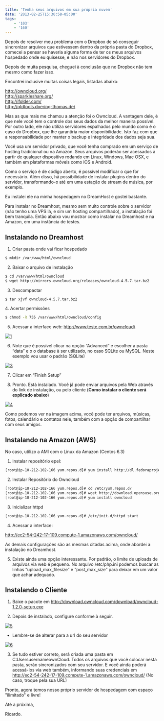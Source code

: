 ```yaml
---
title: 'Tenha seus arquivos em sua própria nuvem'
date: '2013-02-25T15:30:58-05:00'
tags:
    - '103'
    - '160'
---
```


Depois de resolver meu problema com o Dropbox de só conseguir sincronizar arquivos que estivessem dentro da própria pasta do Dropbox, comecei a pensar se haveria alguma forma de ter os meus arquivos hospedado onde eu quisesse, e não nos servidores do Dropbox.

Depois de muita pesquisa, cheguei à conclusão que no Dropbox não tem mesmo como fazer isso.

Encontrei inclusive muitas coisas legais, listadas abaixo:

<http://owncloud.org/>  
<http://sparkleshare.org/>  
<http://ifolder.com/>  
<http://qtdtools.doering-thomas.de/>

Mas as que mais me chamou a atenção foi o Owncloud. A vantagem dele, é que nele você tem o controle dos seus dados da melhor maneira possível. Por outro lado, ele não utiliza servidores espalhados pelo mundo como é o caso do Dropbox, que lhe garantiria maior disponibilidade. Isto faz com que a responsabilidade por manter o backup e integridade dos dados seja sua.

Você usa um servidor privado, que você tenha comprado em um serviço de hosting tradicional ou na Amazon. Seus arquivos poderão ser acessados à partir de qualquer dispositivo rodando em Linux, Windows, Mac OSX, e também em plataformas móveis como iOS e Android.

Como o serviço é de código aberto, é possível modificar o que for necessário. Além disso, há possibilidade de instalar plugins dentro do servidor, transformando-o até em uma estação de stream de música, por exemplo.

Eu instalei ele na minha hospedagem no DreamHost e gostei bastante.

Para instalar no Dreamhost, mesmo sem muito controle sobre o servidor (não tenho uma VPS lá, e sim um hosting compartilhado), a instalação foi bem tranquila. Então abaixo vou mostrar como instalar no Dreamhost e na Amazon, em uma instância de testes.

## Instalando no Dreamhost

1. Criar pasta onde vai ficar hospedado  

```bash
$ mkdir /var/www/html/owncloud
```

2. Baixar o arquivo de instalação  

```bash
$ cd /var/www/html/owncloud 
$ wget http://mirrors.owncloud.org/releases/owncloud-4.5.7.tar.bz2
```

3. Descompactar  

```bash
$ tar xjvf owncloud-4.5.7.tar.bz2
```

4\. Acertar permissões  

```bash
$ chmod -R 755 /var/www/html/owncloud/config
```

5. Acessar a interface web: http://www.teste.com.br/owncloud/

[![1](/wp-content/uploads/2013/02/1.png)](/wp-content/uploads/2013/02/1.png)

6. Note que é possível clicar na opção “Advanced” e escolher a pasta “data” e o o database à ser utilizado, no caso SQLite ou MySQL. Neste exemplo vou usar o padrão (SQLite)

[![3](/wp-content/uploads/2013/02/3.png)](/wp-content/uploads/2013/02/3.png)

7. Clicar em “Finish Setup”

8. Pronto. Está instalado. Você já pode enviar arquivos pela Web através do link de instalação, ou pelo cliente (**Como instalar o cliente será explicado abaixo**)

[![4](/wp-content/uploads/2013/02/4.png)](/wp-content/uploads/2013/02/4.png)

Como podemos ver na imagem acima, você pode ter arquivos, músicas, fotos, calendário e contatos nele, também com a opção de compartilhar com seus amigos.

## Instalando na Amazon (AWS)

No caso, utilizo a AMI com o Linux da Amazon (Centos 6.3)

1. Instalar repositório epel:  

```bash
[root@ip-10-212-102-166 yum.repos.d]# yum install http://dl.fedoraproject.org/pub/epel/6/x86\_64/epel-release-6-8.noarch.rpm
```  

2. Instalar Repositório do Owncloud  

```bash
[root@ip-10-212-102-166 yum.repos.d]# cd /etc/yum.repos.d/  
[root@ip-10-212-102-166 yum.repos.d]# wget http://download.opensuse.org/repositories/isv:ownCloud:community/CentOS_CentOS-6/isv:ownCloud:community.repo  
[root@ip-10-212-102-166 yum.repos.d]# yum install owncloud
```

3. Inicializar httpd  

```bash
[root@ip-10-212-102-166 yum.repos.d]# /etc/init.d/httpd start
```

4. Acessar a interface:

http://ec2-54-242-17-109.compute-1.amazonaws.com/owncloud/

As demais configurações são as mesmas citadas acima, onde abordei a instalação no Dreamhost.

5. Existe ainda uma opção interessante. Por padrão, o limite de uploads de arquivos via web é pequeno. No arquivo /etc/php.ini podemos buscar as linhas “upload_max_filesize” e “post_max_size” para deixar em um valor que achar adequado.

## Instalando o Cliente

1. Baixe o pacote em http://download.owncloud.com/download/owncloud-1.2.0-setup.exe

2. Depois de instalado, configure conforme à seguir.

[![5](/wp-content/uploads/2013/02/5.png)](/wp-content/uploads/2013/02/5.png)

* Lembre-se de alterar para a url do seu servidor

[![6](/wp-content/uploads/2013/02/6.png)](/wp-content/uploads/2013/02/6.png)

3. Se tudo estiver correto, será criada uma pasta em C:UsersusernameownCloud. Todos os arquivos que você colocar nesta pasta, serão sincronizados com seu servidor. E você ainda poderá acessá-los via web também, informando suas credenciais em http://ec2-54-242-17-109.compute-1.amazonaws.com/owncloud/ (No caso, troque pela sua URL)

Pronto, agora temos nosso próprio servidor de hospedagem com espaço "ilimitado" e livre!

Até a próxima,

Ricardo.
